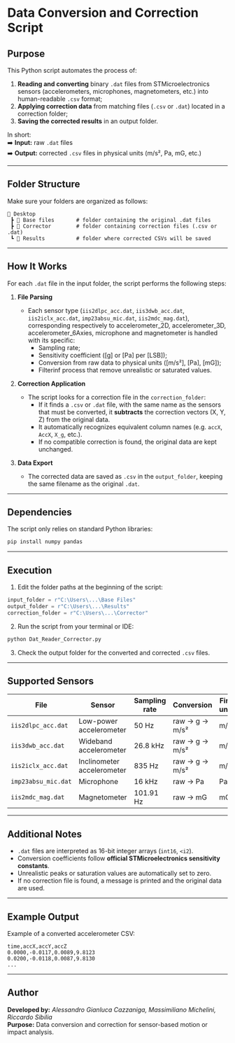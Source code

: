 # Data Conversion and Correction Script

##  Purpose

This Python script automates the process of:
1. **Reading and converting** binary `.dat` files from STMicroelectronics sensors (accelerometers, microphones, magnetometers, etc.) into human-readable `.csv` format;  
2. **Applying correction data** from matching files (`.csv` or `.dat`) located in a correction folder;  
3. **Saving the corrected results** in an output folder.

In short:  
➡️ **Input:** raw `.dat` files  
➡️ **Output:** corrected `.csv` files in physical units (m/s², Pa, mG, etc.)

---

##  Folder Structure

Make sure your folders are organized as follows:

```
📂 Desktop
 ┣ 📂 Base files       # folder containing the original .dat files
 ┣ 📂 Corrector        # folder containing correction files (.csv or .dat)
 ┗ 📂 Results          # folder where corrected CSVs will be saved
```

---

##  How It Works

For each `.dat` file in the input folder, the script performs the following steps:

1. **File Parsing**
   - Each sensor type (`iis2dlpc_acc.dat`, `iis3dwb_acc.dat`, `iis2iclx_acc.dat`, `imp23absu_mic.dat`, `iis2mdc_mag.dat`),
    corresponding respectively to accelerometer_2D, accelerometer_3D, accelerometer_6Axies, microphone and magnetometer is handled with its specific:
     - Sampling rate;
     - Sensitivity coefficient ([g] or [Pa] per [LSB]);
     - Conversion from raw data to physical units ([m/s²], [Pa], [mG]);
     - Filterinf process that remove unrealistic or saturated values.

3. **Correction Application**
   - The script looks for a correction file in the `correction_folder`:
     - If it finds a `.csv` or `.dat` file, with the same name as the sensors that must be converted, it **subtracts** the correction vectors (X, Y, Z) from the original data.
     - It automatically recognizes equivalent column names (e.g. `accX`, `AccX`, `X_g`, etc.).
     - If no compatible correction is found, the original data are kept unchanged.

4. **Data Export**
   - The corrected data are saved as `.csv` in the `output_folder`, keeping the same filename as the original `.dat`.

---

##  Dependencies

The script only relies on standard Python libraries:

```bash
pip install numpy pandas
```

---

##  Execution

1. Edit the folder paths at the beginning of the script:

```python
input_folder = r"C:\Users\...\Base Files"
output_folder = r"C:\Users\...\Results"
correction_folder = r"C:\Users\...\Corrector"
```

2. Run the script from your terminal or IDE:

```bash
python Dat_Reader_Corrector.py
```

3. Check the output folder for the converted and corrected `.csv` files.

---

##  Supported Sensors

| File | Sensor | Sampling rate | Conversion | Final units |
|------|---------|----------------|-------------|--------------|
| `iis2dlpc_acc.dat` | Low-power accelerometer | 50 Hz | raw → g → m/s² | m/s² |
| `iis3dwb_acc.dat` | Wideband accelerometer | 26.8 kHz | raw → g → m/s² | m/s² |
| `iis2iclx_acc.dat` | Inclinometer accelerometer | 835 Hz | raw → g → m/s² | m/s² |
| `imp23absu_mic.dat` | Microphone | 16 kHz | raw → Pa | Pa |
| `iis2mdc_mag.dat` | Magnetometer | 101.91 Hz | raw → mG | mG |

---

##  Additional Notes

- `.dat` files are interpreted as 16-bit integer arrays (`int16`, `<i2`).
- Conversion coefficients follow **official STMicroelectronics sensitivity constants**.
- Unrealistic peaks or saturation values are automatically set to zero.
- If no correction file is found, a message is printed and the original data are used.

---

##  Example Output

Example of a converted accelerometer CSV:

```csv
time,accX,accY,accZ
0.0000,-0.0117,0.0089,9.8123
0.0200,-0.0118,0.0087,9.8130
...
```

---

##  Author

**Developed by:** *Alessandro Gianluca Cazzaniga, Massimiliano Michelini, Riccardo Sibilia*  
**Purpose:** Data conversion and correction for sensor-based motion or impact analysis.  
